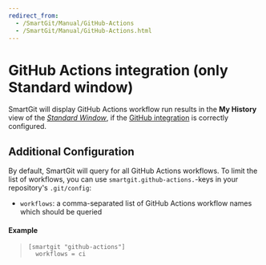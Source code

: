 ```yaml
---
redirect_from:
  - /SmartGit/Manual/GitHub-Actions
  - /SmartGit/Manual/GitHub-Actions.html
---
```


# GitHub Actions integration (only Standard window)

SmartGit will display GitHub Actions workflow run results in the **My History** view of the
[*Standard Window*](../GUI/Standard-Window.md), if the [GitHub integration](GitHub-integration.md) is correctly configured.

## Additional Configuration

By default, SmartGit will query for all GitHub Actions workflows. To limit the list of workflows, you can use `smartgit.github-actions.`-keys in your repository's `.git/config`:

* `workflows`: a comma-separated list of GitHub Actions workflow names which should be queried

#### Example

>
>``` text
>[smartgit "github-actions"]
>   workflows = ci
>```
